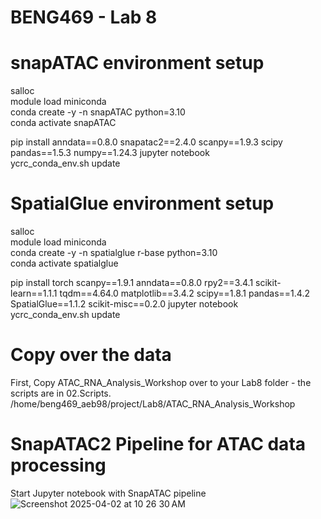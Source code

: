 # BENG469 - Lab 8 

# snapATAC environment setup 

salloc  \
module load miniconda  \
conda create -y -n snapATAC python=3.10  \
conda activate snapATAC

pip install anndata==0.8.0 snapatac2==2.4.0 scanpy==1.9.3 scipy pandas==1.5.3 numpy==1.24.3 jupyter notebook  \
ycrc_conda_env.sh update

# SpatialGlue environment setup 
salloc  \
module load miniconda  \
conda create -y -n spatialglue r-base python=3.10  \
conda activate spatialglue

pip install torch scanpy==1.9.1 anndata==0.8.0 rpy2==3.4.1 scikit-learn==1.1.1 tqdm==4.64.0 matplotlib==3.4.2 scipy==1.8.1 pandas==1.4.2 SpatialGlue==1.1.2 scikit-misc==0.2.0 jupyter notebook\
ycrc_conda_env.sh update

# Copy over the data 
First, Copy ATAC_RNA_Analysis_Workshop over to your Lab8 folder - the scripts are in 02.Scripts. 
/home/beng469_aeb98/project/Lab8/ATAC_RNA_Analysis_Workshop 

# SnapATAC2 Pipeline for ATAC data processing 
Start Jupyter notebook with SnapATAC pipeline 
![Screenshot 2025-04-02 at 10 26 30 AM](https://github.com/user-attachments/assets/1c6ce0e6-4c45-4fbf-a550-edc10b6a1648)
